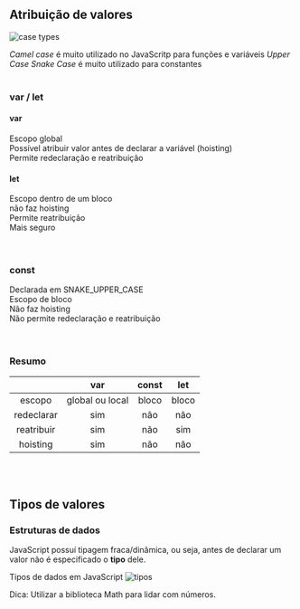 ## Atribuição de valores

![case types](most-common-programming-case-types-by-chase-adams-chase-adams-362406022740.png)

*Camel case* é muito utilizado no JavaScritp para funções e variáveis
*Upper Case Snake Case* é muito utilizado para constantes
<br>
<br>

### var / let

#### var
Escopo global<br>
Possível atribuir valor antes de declarar a variável (hoisting)<br>
Permite redeclaração e reatribuição<br>

#### let
Escopo dentro de um bloco<br>
não faz hoisting<br>
Permite reatribuição<br>
Mais seguro<br>
<br><br>


### const
Declarada em SNAKE_UPPER_CASE<br>
Escopo de bloco<br>
Não faz hoisting<br>
Não permite redeclaração e reatribuição<br>
<br><br>

### Resumo
| |var|const|let|
|:--:|:--:|:--:|:--:|
escopo|global ou local|bloco|bloco
redeclarar|sim|não|não
reatribuir|sim|não|sim
hoisting|sim|não|não

<br><br>

## Tipos de valores

### Estruturas de dados
JavaScript possuí tipagem fraca/dinâmica, ou seja, antes de declarar um valor não é especificado o **tipo** dele.

Tipos de dados em JavaScript
![tipos](Tipos.png)

Dica: Utilizar a biblioteca Math para lidar com números.